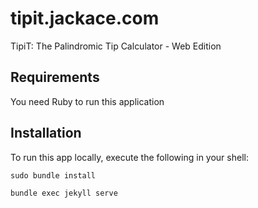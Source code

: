 # tipit.jackace.com
TipiT: The Palindromic Tip Calculator - Web Edition

## Requirements

You need Ruby to run this application

## Installation

To run this app locally, execute the following in your shell:

    sudo bundle install

    bundle exec jekyll serve

